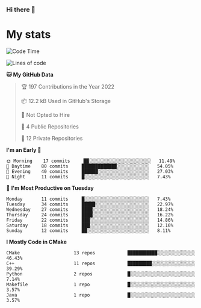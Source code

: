### Hi there 👋

# My stats

<!--START_SECTION:waka-->
![Code Time](http://img.shields.io/badge/Code%20Time-103%20hrs%2026%20mins-blue)

![Lines of code](https://img.shields.io/badge/From%20Hello%20World%20I%27ve%20Written-87%20Thousand%20lines%20of%20code-blue)

**🐱 My GitHub Data** 

> 🏆 197 Contributions in the Year 2022
 > 
> 📦 12.2 kB Used in GitHub's Storage 
 > 
> 🚫 Not Opted to Hire
 > 
> 📜 4 Public Repositories 
 > 
> 🔑 12 Private Repositories  
 > 
**I'm an Early 🐤** 

```text
🌞 Morning    17 commits     ██░░░░░░░░░░░░░░░░░░░░░░░   11.49% 
🌆 Daytime    80 commits     █████████████░░░░░░░░░░░░   54.05% 
🌃 Evening    40 commits     ██████░░░░░░░░░░░░░░░░░░░   27.03% 
🌙 Night      11 commits     █░░░░░░░░░░░░░░░░░░░░░░░░   7.43%

```
📅 **I'm Most Productive on Tuesday** 

```text
Monday       11 commits     █░░░░░░░░░░░░░░░░░░░░░░░░   7.43% 
Tuesday      34 commits     █████░░░░░░░░░░░░░░░░░░░░   22.97% 
Wednesday    27 commits     ████░░░░░░░░░░░░░░░░░░░░░   18.24% 
Thursday     24 commits     ████░░░░░░░░░░░░░░░░░░░░░   16.22% 
Friday       22 commits     ███░░░░░░░░░░░░░░░░░░░░░░   14.86% 
Saturday     18 commits     ███░░░░░░░░░░░░░░░░░░░░░░   12.16% 
Sunday       12 commits     ██░░░░░░░░░░░░░░░░░░░░░░░   8.11%

```


**I Mostly Code in CMake** 

```text
CMake                    13 repos            ███████████░░░░░░░░░░░░░░   46.43% 
C++                      11 repos            █████████░░░░░░░░░░░░░░░░   39.29% 
Python                   2 repos             █░░░░░░░░░░░░░░░░░░░░░░░░   7.14% 
Makefile                 1 repo              █░░░░░░░░░░░░░░░░░░░░░░░░   3.57% 
Java                     1 repo              █░░░░░░░░░░░░░░░░░░░░░░░░   3.57%

```



<!--END_SECTION:waka-->
